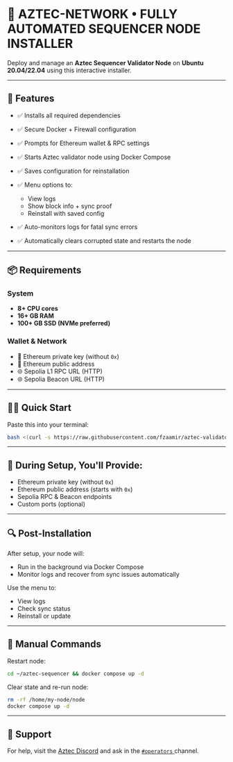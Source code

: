 # 🚀 AZTEC-NETWORK • FULLY AUTOMATED SEQUENCER NODE INSTALLER

Deploy and manage an **Aztec Sequencer Validator Node** on **Ubuntu 20.04/22.04** using this interactive installer.

---

## 🚀 Features

* ✅ Installs all required dependencies
* ✅ Secure Docker + Firewall configuration
* ✅ Prompts for Ethereum wallet & RPC settings
* ✅ Starts Aztec validator node using Docker Compose
* ✅ Saves configuration for reinstallation
* ✅ Menu options to:

  * View logs
  * Show block info + sync proof
  * Reinstall with saved config
* ✅ Auto-monitors logs for fatal sync errors
* ✅ Automatically clears corrupted state and restarts the node

---

## 📦 Requirements

### System

* **8+ CPU cores**
* **16+ GB RAM**
* **100+ GB SSD (NVMe preferred)**

### Wallet & Network

* 🔐 Ethereum private key (without `0x`)
* 🧾 Ethereum public address
* 🌐 Sepolia L1 RPC URL (HTTP)
* 🌐 Sepolia Beacon URL (HTTP)

---

## 🧑‍💻 Quick Start

Paste this into your terminal:

```bash
bash <(curl -s https://raw.githubusercontent.com/fzaamir/aztec-validator-auto-setup/main/install.sh)
```

---

## 🧠 During Setup, You'll Provide:

* Ethereum private key (without `0x`)
* Ethereum public address (starts with `0x`)
* Sepolia RPC & Beacon endpoints
* Custom ports (optional)

---

## 🔍 Post-Installation

After setup, your node will:

* Run in the background via Docker Compose
* Monitor logs and recover from sync issues automatically

Use the menu to:

* View logs
* Check sync status
* Reinstall or update

---

## 🔧 Manual Commands

Restart node:

```bash
cd ~/aztec-sequencer && docker compose up -d
```

Clear state and re-run node:

```bash
rm -rf /home/my-node/node
docker compose up -d
```

---

## 🙋 Support

For help, visit the [Aztec Discord](https://discord.gg/aztecprotocol) and ask in the [`#operators` ](https://discord.com/channels/1144692727120937080/1367196595866828982) channel.

